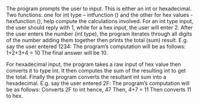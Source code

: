 The program prompts the user to input. This is either an int or hexadecimal. Two functions: one for int type – intfunction () and the other for hex values - hexfunction (), help compute the calculations involved. For an int type input, the user should reply with 1, while for a hex input, the user will enter 2. After the user enters the number (int type), the program iterates through all digits of the number adding them together then prints the total (sum) result. E.g. say the user entered 1234: 
              The program’s computation will be as follows:
              1+2+3+4 = 10
              The final answer will be 10. 


For hexadecimal input, the program takes a raw input of hex value then converts it to type int. It then computes the sum of the resulting int to get the total. Finally the program converts the resultant int sum into a hexadecimal. E.g. say the user entered 2F:
The program’s computation will be as follows:
              Converts 2F to int hence, 47
              Then, 4+7 = 11
              Then converts 11 to hex.
